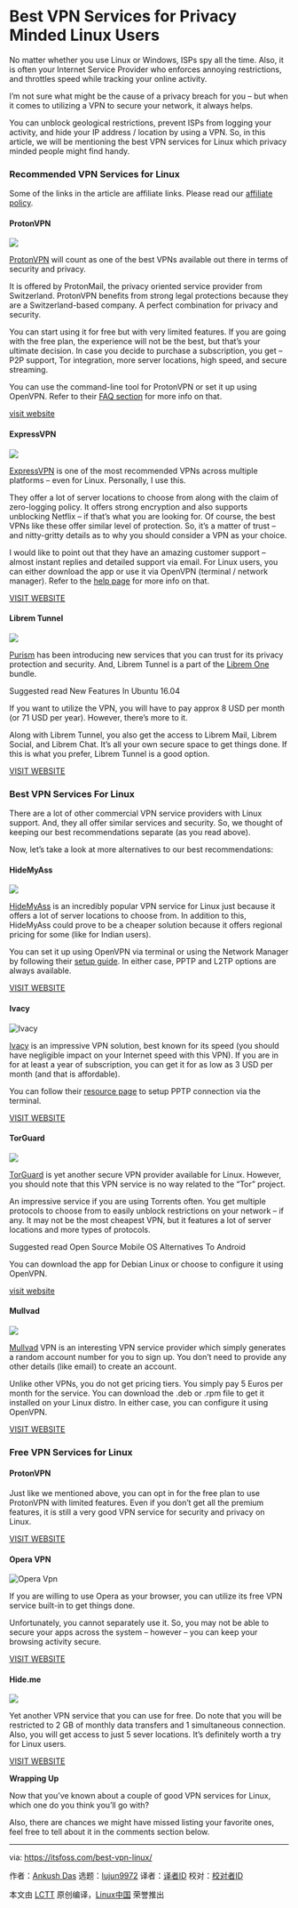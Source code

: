 [#]: collector: (lujun9972)
[#]: translator: ( )
[#]: reviewer: ( )
[#]: publisher: ( )
[#]: url: ( )
[#]: subject: (Best VPN Services for Privacy Minded Linux Users)
[#]: via: (https://itsfoss.com/best-vpn-linux/)
[#]: author: (Ankush Das https://itsfoss.com/author/ankush/)

Best VPN Services for Privacy Minded Linux Users
======

No matter whether you use Linux or Windows, ISPs spy all the time. Also, it is often your Internet Service Provider who enforces annoying restrictions, and throttles speed while tracking your online activity.

I’m not sure what might be the cause of a privacy breach for you – but when it comes to utilizing a VPN to secure your network, it always helps.

You can unblock geological restrictions, prevent ISPs from logging your activity, and hide your IP address / location by using a VPN. So, in this article, we will be mentioning the best VPN services for Linux which privacy minded people might find handy.

### Recommended VPN Services for Linux

Some of the links in the article are affiliate links. Please read our [affiliate policy][1].

#### ProtonVPN

![][2]

[ProtonVPN][3] will count as one of the best VPNs available out there in terms of security and privacy.

It is offered by ProtonMail, the privacy oriented service provider from Switzerland. ProtonVPN benefits from strong legal protections because they are a Switzerland-based company. A perfect combination for privacy and security.

You can start using it for free but with very limited features. If you are going with the free plan, the experience will not be the best, but that’s your ultimate decision. In case you decide to purchase a subscription, you get – P2P support, Tor integration, more server locations, high speed, and secure streaming.

You can use the command-line tool for ProtonVPN or set it up using OpenVPN. Refer to their [FAQ section][4] for more info on that.

[visit website][3]

#### ExpressVPN

![][5]

[ExpressVPN][6] is one of the most recommended VPNs across multiple platforms – even for Linux. Personally, I use this.

They offer a lot of server locations to choose from along with the claim of zero-logging policy. It offers strong encryption and also supports unblocking Netflix – if that’s what you are looking for. Of course, the best VPNs like these offer similar level of protection. So, it’s a matter of trust – and nitty-gritty details as to why you should consider a VPN as your choice.

I would like to point out that they have an amazing customer support – almost instant replies and detailed support via email. For Linux users, you can either download the app or use it via OpenVPN (terminal / network manager). Refer to the [help page][7] for more info on that.

[VISIT WEBSITE][6]

#### Librem Tunnel

![][8]

[Purism][9] has been introducing new services that you can trust for its privacy protection and security. And, Librem Tunnel is a part of the [Librem One][10] bundle.

[][11]

Suggested read New Features In Ubuntu 16.04

If you want to utilize the VPN, you will have to pay approx 8 USD per month (or 71 USD per year). However, there’s more to it.

Along with Librem Tunnel, you also get the access to Librem Mail, Librem Social, and Librem Chat. It’s all your own secure space to get things done. If this is what you prefer, Librem Tunnel is a good option.

[VISIT WEBSITE][9]

### Best VPN Services For Linux

There are a lot of other commercial VPN service providers with Linux support. And, they all offer similar services and security. So, we thought of keeping our best recommendations separate (as you read above).

Now, let’s take a look at more alternatives to our best recommendations:

#### HideMyAss

![][12]

[HideMyAss][13] is an incredibly popular VPN service for Linux just because it offers a lot of server locations to choose from. In addition to this, HideMyAss could prove to be a cheaper solution because it offers regional pricing for some (like for Indian users).

You can set it up using OpenVPN via terminal or using the Network Manager by following their [setup guide][14]. In either case, PPTP and L2TP options are always available.

[VISIT WEBSITE][13]

#### Ivacy

![Ivacy][15]

[Ivacy][16] is an impressive VPN solution, best known for its speed (you should have negligible impact on your Internet speed with this VPN). If you are in for at least a year of subscription, you can get it for as low as 3 USD per month (and that is affordable).

You can follow their [resource page][17] to setup PPTP connection via the terminal.

[VISIT WEBSITE][16]

#### TorGuard

![][18]

[TorGuard][19] is yet another secure VPN provider available for Linux. However, you should note that this VPN service is no way related to the “Tor” project.

An impressive service if you are using Torrents often. You get multiple protocols to choose from to easily unblock restrictions on your network – if any. It may not be the most cheapest VPN, but it features a lot of server locations and more types of protocols.

[][20]

Suggested read Open Source Mobile OS Alternatives To Android

You can download the app for Debian Linux or choose to configure it using OpenVPN.

[visit website][19]

#### Mullvad

![][21]

[Mullvad][22] VPN is an interesting VPN service provider which simply generates a random account number for you to sign up. You don’t need to provide any other details (like email) to create an account.

Unlike other VPNs, you do not get pricing tiers. You simply pay 5 Euros per month for the service. You can download the .deb or .rpm file to get it installed on your Linux distro. In either case, you can configure it using OpenVPN.

[VISIT WEBSITE][22]

### Free VPN Services for Linux

#### ProtonVPN

Just like we mentioned above, you can opt in for the free plan to use ProtonVPN with limited features. Even if you don’t get all the premium features, it is still a very good VPN service for security and privacy on Linux.

[VISIT WEBSITE][3]

#### Opera VPN

![Opera Vpn][23]

If you are willing to use Opera as your browser, you can utilize its free VPN service built-in to get things done.

Unfortunately, you cannot separately use it. So, you may not be able to secure your apps across the system – however – you can keep your browsing activity secure.

[VISIT WEBSITE][24]

#### Hide.me

![][25]

Yet another VPN service that you can use for free. Do note that you will be restricted to 2 GB of monthly data transfers and 1 simultaneous connection. Also, you will get access to just 5 sever locations. It’s definitely worth a try for Linux users.

[VISIT WEBSITE][26]

**Wrapping Up**

Now that you’ve known about a couple of good VPN services for Linux, which one do you think you’ll go with?

Also, there are chances we might have missed listing your favorite ones, feel free to tell about it in the comments section below.

--------------------------------------------------------------------------------

via: https://itsfoss.com/best-vpn-linux/

作者：[Ankush Das][a]
选题：[lujun9972][b]
译者：[译者ID](https://github.com/译者ID)
校对：[校对者ID](https://github.com/校对者ID)

本文由 [LCTT](https://github.com/LCTT/TranslateProject) 原创编译，[Linux中国](https://linux.cn/) 荣誉推出

[a]: https://itsfoss.com/author/ankush/
[b]: https://github.com/lujun9972
[1]: https://itsfoss.com/affiliate-policy/
[2]: https://i1.wp.com/itsfoss.com/wp-content/uploads/2019/05/protonvpn.jpg?fit=800%2C420&ssl=1
[3]: https://protonvpn.net?aid=chmod777
[4]: https://protonvpn.com/support/linux-vpn-setup/
[5]: https://i0.wp.com/itsfoss.com/wp-content/uploads/2019/05/express-vpn.jpg?fit=800%2C438&ssl=1
[6]: https://www.linkev.com/?a_fid=chmod777
[7]: https://www.expressvpn.com/support/vpn-setup/app-for-linux/
[8]: https://i0.wp.com/itsfoss.com/wp-content/uploads/2019/05/librem-tunnel.jpg?fit=800%2C113&ssl=1
[9]: https://puri.sm/
[10]: https://itsfoss.com/librem-one/
[11]: https://itsfoss.com/features-ubuntu-1604/
[12]: https://i1.wp.com/itsfoss.com/wp-content/uploads/2019/05/hide-my-ass-vpn.jpg?fit=800%2C459&ssl=1
[13]: https://www.hidemyass.com/en-in/index
[14]: https://support.hidemyass.com/hc/en-us/articles/202724056-Linux-Getting-started
[15]: https://i0.wp.com/itsfoss.com/wp-content/uploads/2019/05/ivacy.jpg?fit=800%2C375&ssl=1
[16]: https://billing.ivacy.com/page/23628
[17]: https://support.ivacy.com/kb/setup-vpn-on-debian-linux/
[18]: https://i2.wp.com/itsfoss.com/wp-content/uploads/2019/05/torgaurd-vpn.jpg?fit=800%2C179&ssl=1
[19]: https://torguard.net/anonymoustorrentvpn.php
[20]: https://itsfoss.com/open-source-alternatives-android/
[21]: https://i2.wp.com/itsfoss.com/wp-content/uploads/2019/05/mullvad-vpn.jpg?fit=800%2C253&ssl=1
[22]: https://mullvad.net/en/
[23]: https://i1.wp.com/itsfoss.com/wp-content/uploads/2019/05/opera-vpn.jpg?fit=800%2C500&ssl=1
[24]: https://www.opera.com/computer/features/free-vpn
[25]: https://i0.wp.com/itsfoss.com/wp-content/uploads/2019/05/hide-me-VPN.jpg?fit=800%2C296&ssl=1
[26]: https://hide.me/en/
